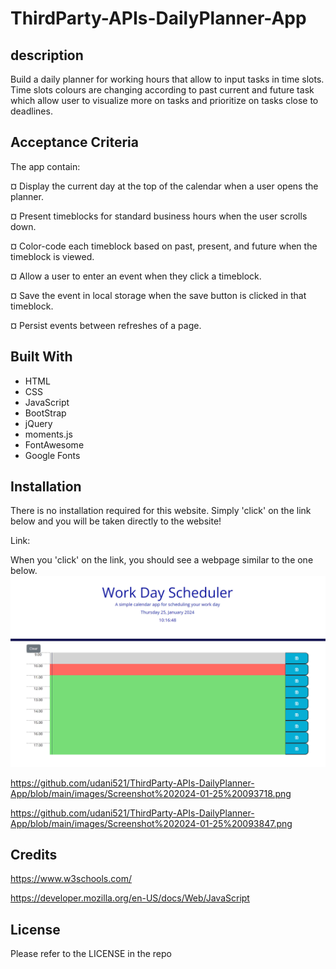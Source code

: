 # ThirdParty-APIs-DailyPlanner-App

## description

Build a daily planner for working hours that allow to input tasks in time slots. Time slots colours are changing according to past current and future task which allow user to visualize more on tasks and prioritize on tasks close to deadlines.


## Acceptance Criteria

  The app contain:


  ¤ Display the current day at the top of the calendar when a user opens the planner.

  ¤ Present timeblocks for standard business hours when the user scrolls down.

  ¤ Color-code each timeblock based on past, present, and future when the timeblock is viewed.

  ¤ Allow a user to enter an event when they click a timeblock.

  ¤ Save the event in local storage when the save button is clicked in that timeblock.

  ¤ Persist events between refreshes of a page.


## Built With

* HTML
* CSS
* JavaScript
* BootStrap
* jQuery
* moments.js
* FontAwesome
* Google Fonts

## Installation

There is no installation required for this website. Simply 'click' on the link below and you will be taken directly to the website!

Link: 

When you 'click' on the link, you should see a webpage similar to the one below.
![Alt text](<../images/Screenshot 2024-01-25 101659.png>)

https://github.com/udani521/ThirdParty-APIs-DailyPlanner-App/blob/main/images/Screenshot%202024-01-25%20093718.png

https://github.com/udani521/ThirdParty-APIs-DailyPlanner-App/blob/main/images/Screenshot%202024-01-25%20093847.png


## Credits

https://www.w3schools.com/

https://developer.mozilla.org/en-US/docs/Web/JavaScript

## License

Please refer to the LICENSE in the repo
